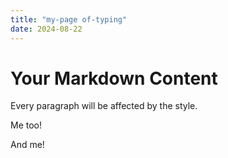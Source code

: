 ```yaml
---
title: "my-page of-typing"
date: 2024-08-22
---
```

<head>
  <link rel="stylesheet" href="styles.css">
</head>

# Your Markdown Content

<p>Every paragraph will be affected by the style.</p>
<p id="para1">Me too!</p>
<p>And me!</p>




